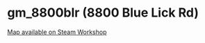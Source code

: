 # gm_8800blr (8800 Blue Lick Rd)
 
[Map available on Steam Workshop](https://steamcommunity.com/sharedfiles/filedetails/?id=2920924348)

